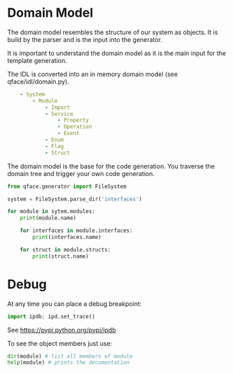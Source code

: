 # Domain Model

The domain model resembles the structure of our system as objects. It is build by the parser and is the input into the generator.

It is important to understand the domain model as it is the main input for the template generation.

The IDL is converted into an in memory domain model (see qface/idl/domain.py).

```yaml
    - System
        - Module
            - Import
            - Service
                - Property
                - Operation
                - Event
            - Enum
            - Flag
            - Struct
```

The domain model is the base for the code generation. You traverse the domain tree and trigger your own code generation.

```python
from qface.generator import FileSystem

system = FileSystem.parse_dir('interfaces')

for module in sytem.modules:
    print(module.name)

    for interfaces in module.interfaces:
        print(interfaces.name)

    for struct in module.structs:
        print(struct.name)
```

# Debug

At any time you can place a debug breakpoint:

```python
import ipdb; ipd.set_trace()
```

See https://pypi.python.org/pypi/ipdb


To see the object members just use:

```python
dir(module) # list all members of module
help(module) # prints the documentation
```
